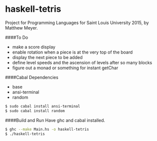 haskell-tetris
=====
Project for Programming Languages for Saint Louis University 2015, by Matthew Meyer. 

####To Do
 - make a score display
 - enable rotation when a piece is at the very top of the board
 - display the next piece to be added
 - define level speeds and the ascension of levels after so many blocks
 - figure out a monad or something for instant getChar   

####Cabal Dependencies
- base
- ansi-terminal
- random    
```sh
$ sudo cabal install ansi-terminal
$ sudo cabal install random
```


####Build and Run
Have ghc and cabal installed.   
```sh
$ ghc --make Main.hs -o haskell-tetris
$ ./haskell-tetris
```
